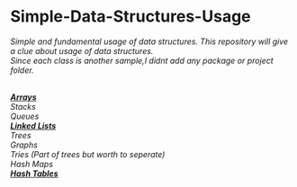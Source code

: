 # Simple-Data-Structures-Usage

<i> Simple and fundamental usage of data structures. This repository will give a clue about usage of data structures. <br>
<i> Since each class is another sample,I didnt add any package  or project folder. <br> <br>



<b> <a href="https://github.com/tbayzin/Simple-Data-Structures-Usage/tree/master/Classes-Samples/Arrays">Arrays</a> </b>   <br>
Stacks   <br>
Queues     <br>
<b> <a href="https://github.com/tbayzin/Simple-Data-Structures-Usage/tree/master/Classes-Samples/LinkedList">Linked Lists</a> </b> <br>
Trees  <br>
Graphs   <br>
Tries (Part of trees but worth to seperate)  <br>
Hash Maps <br>
<b> <a href="https://github.com/tbayzin/Simple-Data-Structures-Usage/tree/master/Classes-Samples/Hash_Tables">Hash Tables</a> </b>   <br>

